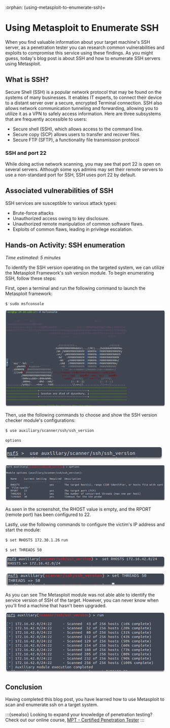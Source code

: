 :orphan:
(using-metasploit-to-enumerate-ssh)=

# Using Metasploit to Enumerate SSH

When you find valuable information about your target machine's SSH server, as a penetration tester you can research common vulnerabilities and exploits to compromise this service using these findings. As you might guess, today's blog post is about SSH and how to enumerate SSH servers using Metasploit.

## What is SSH?

Secure Shell (SSH) is a popular network protocol that may be found on the systems of many businesses. It enables IT experts, to connect their device to a distant server over a secure, encrypted Terminal connection. SSH also allows network communication tunneling and forwarding, allowing you to utilize it as a VPN to safely access information.
Here are three subsystems that are frequently accessible to users:

- Secure shell (SSH), which allows access to the command line.
- Secure copy (SCP) allows users to transfer and recover files.
- Secure FTP (SFTP), a functionality file transmission protocol

### SSH and port 22

While doing active network scanning, you may see that port 22 is open on several servers. Although some sys admins may set their remote servers to use a non-standard port for SSH, SSH uses port 22 by default.

## Associated vulnerabilities of SSH

SSH services are susceptible to various attack types:

- Brute-force attacks
- Unauthorized access owing to key disclosure.
- Unauthorized remote manipulation of common software flaws.
- Exploits of common flaws, leading in privilege escalation.

## Hands-on Activity: SSH enumeration

_Time estimated: 5 minutes_

To identify the SSH version operating on the targeted system, we can utilize the Metasploit Framework's ssh version module. To begin enumerating SSH, follow these steps:

First, open a terminal and run the following command to launch the Metasploit framework:

`$ sudo msfconsole`

![](images/enumerating-ssh-metasploit-28.png)

Then, use the following commands to choose and show the SSH version checker module's configurations:

`$ use auxiliary/scanner/ssh/ssh_version`

`options`

![](images/enumerating-ssh-metasploit-29.png)

![](images/enumerating-ssh-metasploit-30.png)

As seen in the screenshot, the RHOST value is empty, and the RPORT (remote port) has been configured to 22.

Lastly, use the following commands to configure the victim's IP address and start the module:

`$ set RHOSTS 172.30.1.26`
`run`

`$ set THREADS 50`

![](images/enumerating-ssh-metasploit-31.png)

![](images/enumerating-ssh-metasploit-32.png)

As you can see The Metasploit module was not able able to identify the service version of SSH of the target. However, you can never know when you'll find a machine that hasn't been upgraded.

![](images/enumerating-ssh-metasploit-33.png)

## Conclusion

Having completed this blog post, you have learned how to use Metasploit to scan and enumerate ssh on a target system.

:::{seealso}
Looking to expand your knowledge of penetration testing? Check out our online course, [MPT - Certified Penetration Tester](https://www.mosse-institute.com/certifications/mpt-certified-penetration-tester.html)
:::
